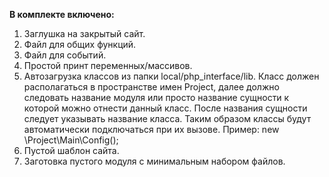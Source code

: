 **В комплекте включено:**
1. Заглушка на закрытый сайт.
2. Файл для общих функций.
3. Файл для событий.
4. Простой принт переменных/массивов.
5. Автозагрузка классов из папки local/php_interface/lib.
    Класс должен располагаться в пространстве имен Project, далее должно следовать название модуля или просто
    название сущности к которой можно отнести данный класс.
    После названия сущности следует указывать название класса.
    Таким образом классы будут автоматически подключаться при их вызове.
    Пример: new \Project\Main\Config();
6. Пустой шаблон сайта.
7. Заготовка пустого модуля с минимальным набором файлов.
